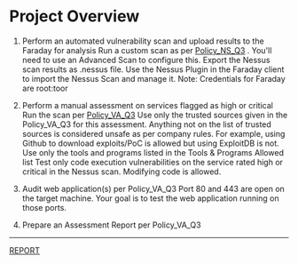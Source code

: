 # Project Overview

1. Perform an automated vulnerability scan and upload results to the Faraday for analysis
Run a custom scan as per [Policy_NS_Q3](./updated-policy-ns-q3.pdf) . You'll need to use an Advanced Scan to configure this.
Export the Nessus scan results as .nessus file.
Use the Nessus Plugin in the Faraday client to import the Nessus Scan and manage it.
Note: Credentials for Faraday are root:toor

2. Perform a manual assessment on services flagged as high or critical
Run the scan per [Policy_VA_Q3](./policy-va-q3.pdf)
Use only the trusted sources given in the Policy_VA_Q3 for this assessment. Anything not on the list of trusted sources is considered unsafe as per company rules. For example, using Github to download exploits/PoC is allowed but using ExploitDB is not.
Use only the tools and programs listed in the Tools & Programs Allowed list
Test only code execution vulnerabilities on the service rated high or critical in the Nessus scan.
Modifying code is allowed.

3. Audit web application(s) per Policy_VA_Q3
Port 80 and 443 are open on the target machine. Your goal is to test the web application running on those ports.

4. Prepare an Assessment Report per Policy_VA_Q3

------
[REPORT](./Audit_Example_Corp_v3.pdf)
